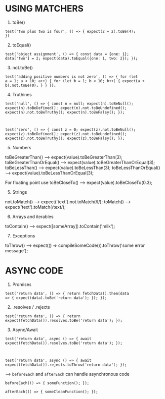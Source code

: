 # USING MATCHERS

1. toBe()

<code>test('two plus two is four', () => {
expect(2 + 2).toBe(4);
})</code>

2. toEqual()

<code>test('object assignment', () => {
const data = {one: 1};
data['two'] = 2;
expect(data).toEqual({one: 1, two: 2});
});</code>

3. not.toBe()

<code>test('adding positive numbers is not zero', () => {
for (let a = 1; a < 10; a++) {
for (let b = 1; b < 10; b++) {
expect(a + b).not.toBe(0);
}
}
});</code>

4. Truthines

<code>test('null', () => {
const n = null;
expect(n).toBeNull();
expect(n).toBeDefined();
expect(n).not.toBeUndefined();
expect(n).not.toBeTruthy();
expect(n).toBeFalsy();
});

test('zero', () => {
const z = 0;
expect(z).not.toBeNull();
expect(z).toBeDefined();
expect(z).not.toBeUndefined();
expect(z).not.toBeTruthy();
expect(z).toBeFalsy();
});</code>

5. Numbers

toBeGreaterThan() --> expect(value).toBeGreaterThan(3);
toBeGreaterThanOrEqual() --> expect(value).toBeGreaterThanOrEqual(3);
toBeLessThan() --> expect(value).toBeLessThan(3);
toBeLessThanOrEqual() --> expect(value).toBeLessThanOrEqual(3);

For floating point use toBeCloseTo() --> expect(value).toBeCloseTo(0.3);

5. Strings

not.toMatch() --> expect('text').not.toMatch(/I/);
toMatch() --> expect('text').toMatch(/text/);

6. Arrays and iterables

toContain() --> expect([someArray]).toContain('milk');

7. Exceptions

toThrow() --> expect(() => compileSomeCode()).toThrow('some error message');

# ASYNC CODE

1. Promises

<code>test('return data', () => {
    return fetchData().then(data => {
        expect(data).toBe('return data');
    });
});</code>

2. .resolves / .rejects

<code>test('return data', () => {
    return expect(fetchData()).resolves.toBe('return data');
});</code>

3. Async/Await

<code>test('return data', async () => {
  await expect(fetchData()).resolves.toBe('return data');
});

test('return data', async () => {
  await expect(fetchData()).rejects.toThrow('return data');
});</code>

--> <code>beforeEach</code> and <code>afterEach</code> can handle asynchronous code

<code>beforeEach(() => {
  someFunction();
});</code>

<code>afterEach(() => {
  someCleanFunction();
});</code>



